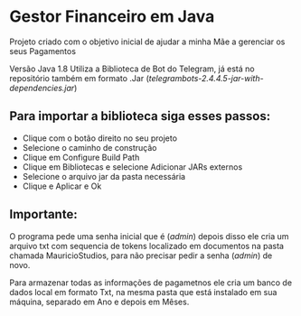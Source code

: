 # Gestor Financeiro em Java
 Projeto criado com o objetivo inicial de ajudar a minha Mãe a gerenciar os seus Pagamentos

Versão Java 1.8
Utiliza a Biblioteca de Bot do Telegram, já está no repositório também em formato .Jar (_telegrambots-2.4.4.5-jar-with-dependencies.jar_)

## Para importar a biblioteca siga esses passos:

- Clique com o botão direito no seu projeto
- Selecione o caminho de construção
- Clique em Configure Build Path
- Clique em Bibliotecas e selecione Adicionar JARs externos
- Selecione o arquivo jar da pasta necessária
- Clique e Aplicar e Ok

## Importante:

O programa pede uma senha inicial que é (_admin_) depois disso ele cria um arquivo txt com sequencia de tokens localizado em documentos na pasta chamada MauricioStudios, para não precisar pedir a senha (_admin_) de novo.

Para armazenar todas as informações de pagametnos ele cria um banco de dados local em formato Txt, na mesma pasta que está instalado em sua máquina, separado em Ano e depois em Mêses.
